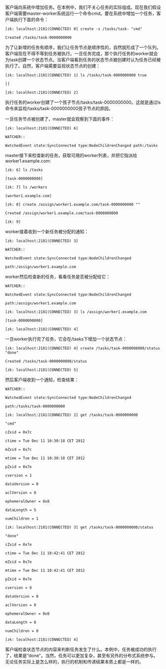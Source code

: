 客户端向系统中增加任务。在本例中，我们不关心任务的实际组成。现在我们假设客户端需要master-worker系统运行一个命令cmd。要在系统中增加一个任务，客户端执行下面的命令：

`[zk: localhost:2181(CONNECTED) 0] create -s /tasks/task- "cmd"`

`Created /tasks/task-0000000000`

为了让新增的任务有顺序，我们让任务节点是顺序性的，自然就形成了一个队列。客户端现在不得不等到任务被执行。一旦任务完成，那个执行任务的worker就会为task创建一个状态节点。当客户端看到任务的状态节点被创建时认为任务已经被执行了。自然，客户端需要监视状态节点的创建：

`[zk: localhost:2181(CONNECTED) 1] ls /tasks/task-0000000000 true`

`[]`

`[zk: localhost:2181(CONNECTED) 2]`

执行任务的worker创建了一个孩子节点\/tasks\/task-0000000000。这就是通过ls命令来监视\/tasks\/task-0000000000孩子节点的原因。

一旦任务节点被创建了，master就会观察到下面的事件：

`[zk: localhost:2181(CONNECTED) 6]`

`WATCHER::`

`WatchedEvent state:SyncConnected type:NodeChildrenChanged path:/tasks`

master接下来检查新的任务，获取可用的worker列表，并把它指派给worker1.example.com:

`[zk: 6] ls /tasks`

`[task-0000000000]`

`[zk: 7] ls /workers`

`[worker1.example.com]`

`[zk: 8] create /assign/worker1.example.com/task-0000000000 ""`

`Created /assign/worker1.example.com/task-0000000000`

`[zk: 9]`

worker接着收到一个新任务被分配的通知：

`[zk: localhost:2181(CONNECTED) 3]`

`WATCHER::`

`WatchedEvent state:SyncConnected type:NodeChildrenChanged`

`path:/assign/worker1.example.com`

worker然后检查新的任务，看看任务是否被分配给它：

`WATCHER::`

`WatchedEvent state:SyncConnected type:NodeChildrenChanged`

`path:/assign/worker1.example.com`

`[zk: localhost:2181(CONNECTED) 3] ls /assign/worker1.example.com`

`[task-0000000000]`

`[zk: localhost:2181(CONNECTED) 4]`

一旦worker执行完了任务，它会在\/tasks下增加一个状态节点：

`[zk: localhost:2181(CONNECTED) 4] create /tasks/task-0000000000/status "done"`

`Created /tasks/task-0000000000/status`

`[zk: localhost:2181(CONNECTED) 5]`

然后客户端收到一个通知，检查结果：

`WATCHER::`

`WatchedEvent state:SyncConnected type:NodeChildrenChanged`

`path:/tasks/task-0000000000`

`[zk: localhost:2181(CONNECTED) 2] get /tasks/task-0000000000`

`"cmd"`

`cZxid = 0x7c`

`ctime = Tue Dec 11 10:30:18 CET 2012`

`mZxid = 0x7c`

`mtime = Tue Dec 11 10:30:18 CET 2012`

`pZxid = 0x7e`

`cversion = 1`

`dataVersion = 0`

`aclVersion = 0`

`ephemeralOwner = 0x0`

`dataLength = 5`

`numChildren = 1`

`[zk: localhost:2181(CONNECTED) 3] get /tasks/task-0000000000/status`

`"done"`

`cZxid = 0x7e`

`ctime = Tue Dec 11 10:42:41 CET 2012`

`mZxid = 0x7e`

`mtime = Tue Dec 11 10:42:41 CET 2012`

`pZxid = 0x7e`

`cversion = 0`

`dataVersion = 0`

`aclVersion = 0`

`ephemeralOwner = 0x0`

`dataLength = 8`

`numChildren = 0`

`[zk: localhost:2181(CONNECTED) 4]`

客户端检查状态节点的内容来判断任务发生了什么。本例中，任务被成功的执行了，结果是“done"。当然，任务可以更加复杂，甚至有另外的分布式系统参与。无论任务实际上是怎么样的，执行的机制和传递结果本质上都是一样的。

